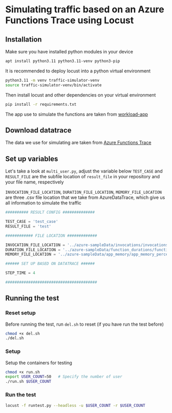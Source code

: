 # Simulating traffic based on an Azure Functions Trace using Locust

## Installation

Make sure you have installed python modules in your device

```bash
apt install python3.11 python3.11-venv python3-pip
```

It is recommended to deploy locust into a python virtual environment

```bash
python3.11 -m venv traffic-simulator-venv
source traffic-simulator-venv/bin/activate
```

Then install locust and other dependencies on your virtual environment

```bash
pip install -r requirements.txt
```

The app use to simulate the functions are taken from [workload-app](https://github.com/bonavadeur/workload-app)

## Download datatrace

The data we use for simulating are taken from [Azure Functions Trace](https://github.com/Azure/AzurePublicDataset/blob/master/AzureFunctionsDataset2019.md)

## Set up variables

Let's take a look at `multi_user.py`, adjust the variable below
`TEST_CASE` and `RESULT_FILE` are the subfile location of `result_file` in your repository and your file name, respectively

`INVOCATION_FILE_LOCATION`, `DURATION_FILE_LOCATION`, `MEMORY_FILE_LOCATION` are three .csv file location that we take from AzureDataTrace, which give us all information to simulate the traffic

```python
########## RESULT CONFIG ##############

TEST_CASE = 'test_case'
RESULT_FILE = 'test'

############ FILE LOCATION #############

INVOCATION_FILE_LOCATION = '../azure-sampleData/invocations/invocations_per_function_md.anon.d01.csv'
DURATION_FILE_LOCATION = '../azure-sampleData/function_durations/function_durations_percentiles.anon.d01.csv'
MEMORY_FILE_LOCATION = '../azure-sampleData/app_memory/app_memory_percentiles.anon.d01.csv'

###### SET UP BASED ON DATATRACE ######

STEP_TIME = 4

########################################
```

## Running the test

### Reset setup

Before running the test, run `del.sh` to reset (if you have run the test before)

```bash
chmod +x del.sh
./del.sh
```

### Setup

Setup the containers for testing

```bash
chmod +x run.sh
export USER_COUNT=50   # Specify the number of user
./run.sh $USER_COUNT
```

### Run the test
```bash
locust -f runtest.py --headless -u $USER_COUNT -r $USER_COUNT 
```







